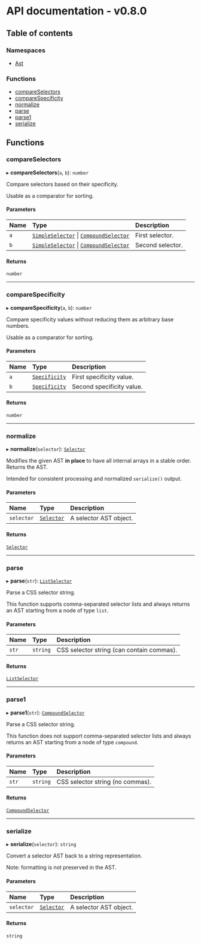 # API documentation - v0.8.0

## Table of contents

### Namespaces

- [Ast](modules/Ast.md)

### Functions

- [compareSelectors](index.md#compareselectors)
- [compareSpecificity](index.md#comparespecificity)
- [normalize](index.md#normalize)
- [parse](index.md#parse)
- [parse1](index.md#parse1)
- [serialize](index.md#serialize)

## Functions

### compareSelectors

▸ **compareSelectors**(`a`, `b`): `number`

Compare selectors based on their specificity.

Usable as a comparator for sorting.

#### Parameters

| Name | Type | Description |
| :------ | :------ | :------ |
| `a` | [`SimpleSelector`](modules/Ast.md#simpleselector) \| [`CompoundSelector`](modules/Ast.md#compoundselector) | First selector. |
| `b` | [`SimpleSelector`](modules/Ast.md#simpleselector) \| [`CompoundSelector`](modules/Ast.md#compoundselector) | Second selector. |

#### Returns

`number`

___

### compareSpecificity

▸ **compareSpecificity**(`a`, `b`): `number`

Compare specificity values without reducing them
as arbitrary base numbers.

Usable as a comparator for sorting.

#### Parameters

| Name | Type | Description |
| :------ | :------ | :------ |
| `a` | [`Specificity`](modules/Ast.md#specificity) | First specificity value. |
| `b` | [`Specificity`](modules/Ast.md#specificity) | Second specificity value. |

#### Returns

`number`

___

### normalize

▸ **normalize**(`selector`): [`Selector`](modules/Ast.md#selector)

Modifies the given AST **in place** to have all internal arrays
in a stable order. Returns the AST.

Intended for consistent processing and normalized `serialize()` output.

#### Parameters

| Name | Type | Description |
| :------ | :------ | :------ |
| `selector` | [`Selector`](modules/Ast.md#selector) | A selector AST object. |

#### Returns

[`Selector`](modules/Ast.md#selector)

___

### parse

▸ **parse**(`str`): [`ListSelector`](modules/Ast.md#listselector)

Parse a CSS selector string.

This function supports comma-separated selector lists
and always returns an AST starting from a node of type `list`.

#### Parameters

| Name | Type | Description |
| :------ | :------ | :------ |
| `str` | `string` | CSS selector string (can contain commas). |

#### Returns

[`ListSelector`](modules/Ast.md#listselector)

___

### parse1

▸ **parse1**(`str`): [`CompoundSelector`](modules/Ast.md#compoundselector)

Parse a CSS selector string.

This function does not support comma-separated selector lists
and always returns an AST starting from a node of type `compound`.

#### Parameters

| Name | Type | Description |
| :------ | :------ | :------ |
| `str` | `string` | CSS selector string (no commas). |

#### Returns

[`CompoundSelector`](modules/Ast.md#compoundselector)

___

### serialize

▸ **serialize**(`selector`): `string`

Convert a selector AST back to a string representation.

Note: formatting is not preserved in the AST.

#### Parameters

| Name | Type | Description |
| :------ | :------ | :------ |
| `selector` | [`Selector`](modules/Ast.md#selector) | A selector AST object. |

#### Returns

`string`
